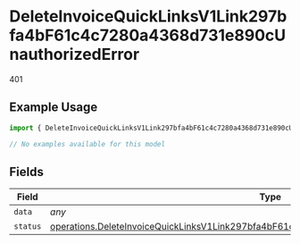 # DeleteInvoiceQuickLinksV1Link297bfa4bF61c4c7280a4368d731e890cUnauthorizedError

401

## Example Usage

```typescript
import { DeleteInvoiceQuickLinksV1Link297bfa4bF61c4c7280a4368d731e890cUnauthorizedError } from "@dhaba/safepay-ts/models/errors";

// No examples available for this model
```

## Fields

| Field                                                                                                                                                                                                    | Type                                                                                                                                                                                                     | Required                                                                                                                                                                                                 | Description                                                                                                                                                                                              |
| -------------------------------------------------------------------------------------------------------------------------------------------------------------------------------------------------------- | -------------------------------------------------------------------------------------------------------------------------------------------------------------------------------------------------------- | -------------------------------------------------------------------------------------------------------------------------------------------------------------------------------------------------------- | -------------------------------------------------------------------------------------------------------------------------------------------------------------------------------------------------------- |
| `data`                                                                                                                                                                                                   | *any*                                                                                                                                                                                                    | :heavy_minus_sign:                                                                                                                                                                                       | N/A                                                                                                                                                                                                      |
| `status`                                                                                                                                                                                                 | [operations.DeleteInvoiceQuickLinksV1Link297bfa4bF61c4c7280a4368d731e890cUnauthorizedStatus](../../models/operations/deleteinvoicequicklinksv1link297bfa4bf61c4c7280a4368d731e890cunauthorizedstatus.md) | :heavy_minus_sign:                                                                                                                                                                                       | N/A                                                                                                                                                                                                      |